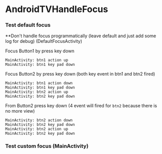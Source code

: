 # AndroidTVHandleFocus

### Test default focus
**Don't handle focus programmatically (leave default and just add some log for debug) (DefaultFocusActivity)

Focus Button1 by press key down
```
MainActivity: btn1 action up
MainActivity: btn1 key pad down
```
Focus Button2 by press key down (both key event in btn1 and btn2 fired)
```
MainActivity: btn1 action down
MainActivity: btn1 key pad down
MainActivity: btn2 action up
MainActivity: btn2 key pad down
```
From Button2 press key down (4 event will fired for `btn2` because there is no more view)
```
MainActivity: btn2 action down
MainActivity: btn2 key pad down
MainActivity: btn2 action up
MainActivity: btn2 key pad down
```

### Test custom focus (MainActivity)
